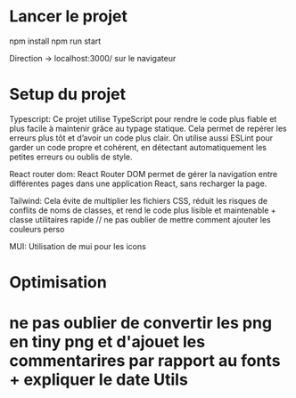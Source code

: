# Lancer le projet
npm install 
npm run start

Direction -> localhost:3000/ sur le navigateur

# Setup du projet

Typescript:
Ce projet utilise TypeScript pour rendre le code plus fiable et plus facile à maintenir grâce au typage statique. Cela permet de repérer les erreurs plus tôt et d’avoir un code plus clair.
On utilise aussi ESLint pour garder un code propre et cohérent, en détectant automatiquement les petites erreurs ou oublis de style.

React router dom:
React Router DOM permet de gérer la navigation entre différentes pages dans une application React, sans recharger la page.

Tailwind:
Cela évite de multiplier les fichiers CSS, réduit les risques de conflits de noms de classes, et rend le code plus lisible et maintenable + classe utilitaires rapide 
// ne pas oublier de mettre comment ajouter les couleurs perso

MUI:
Utilisation de mui pour les icons


# Optimisation

# ne pas oublier de convertir les png en tiny png et d'ajouet les commentarires par rapport au fonts + expliquer le date Utils